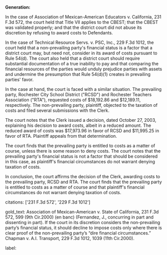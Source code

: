 **Generation:**



In the case of Association of Mexican-American Educators v. California, 231 F.3d 572, the court held that Title VII applies to the CBEST; that the CBEST was validated properly; and that the district court did not abuse its discretion by refusing to award costs to Defendants.

In the case of Technical Resource Servs. v. PSC, Inc., 229 F.3d 1012, the court held that a non-prevailing party's financial status is a factor that a district court may, but need not, consider in its award of costs pursuant to Rule 54(d). The court also held that a district court should require substantial documentation of a true inability to pay and that comparing the financial resources of the parties would unduly prejudice parties with assets and undermine the presumption that Rule 54(d)(1) creates in prevailing parties' favor.

In the case at hand, the court is faced with a similar situation. The prevailing party, Rochester City School District ("RCSD") and Rochester Teachers Association ("RTA"), requested costs of $18,192.86 and $12,189.11, respectively. The non-prevailing party, plaintiff, objected to the taxation of costs and filed several submissions with the Clerk.

The court notes that the Clerk issued a decision, dated October 27, 2003, explaining his decision to award costs, albeit in a reduced amount. The reduced award of costs was $17,973.96 in favor of RCSD and $11,995.25 in favor of RTA. Plaintiff appeals from that determination.

The court finds that the prevailing party is entitled to costs as a matter of course, unless there is some reason to deny costs. The court notes that the prevailing party's financial status is not a factor that should be considered in this case, as plaintiff's financial circumstances do not warrant denying taxation of costs.

In conclusion, the court affirms the decision of the Clerk, awarding costs to the prevailing party, RCSD and RTA. The court finds that the prevailing party is entitled to costs as a matter of course and that plaintiff's financial circumstances do not warrant denying taxation of costs.



citations: ['231 F.3d 572', '229 F.3d 1012']

gold_text: Association of Mexican-American v. State of California, 231 F.3d 572, 599 (9th Cir.2000) (en banc) (Fernandez, J., concurring in part and dissenting in part). If the court in its discretion considers the non-prevailing party’s financial status, it should decline to impose costs only where there is clear proof of the non-prevailing party’s “dire financial circumstances.” Chapman v. A.I. Transport, 229 F.3d 1012, 1039 (11th Cir.2000).

label: 